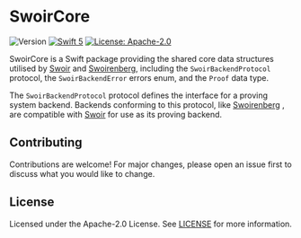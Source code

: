 # SwoirCore

![Version](https://img.shields.io/badge/version-0.4.0-darkviolet)
[![Swift 5](https://img.shields.io/badge/Swift-5-blue.svg)](https://developer.apple.com/swift/)
[![License: Apache-2.0](https://img.shields.io/badge/License-Apache--2.0-green)](https://opensource.org/license/apache-2-0)

SwoirCore is a Swift package providing the shared core data structures utilised by [Swoir](https://github.com/Swoir/Swoir) and [Swoirenberg](https://github.com/Swoir/Swoirenberg), including the `SwoirBackendProtocol` protocol, the `SwoirBackendError` errors enum, and the `Proof` data type.

The `SwoirBackendProtocol` protocol defines the interface for a proving system backend. Backends conforming to this protocol, like [Swoirenberg](https://github.com/Swoir/Swoirenberg)
, are compatible with [Swoir](https://github.com/Swoir/Swoir) for use as its proving backend.

## Contributing

Contributions are welcome! For major changes, please open an issue first to discuss what you would like to change.

## License

Licensed under the Apache-2.0 License. See [LICENSE](./LICENSE) for more information.
